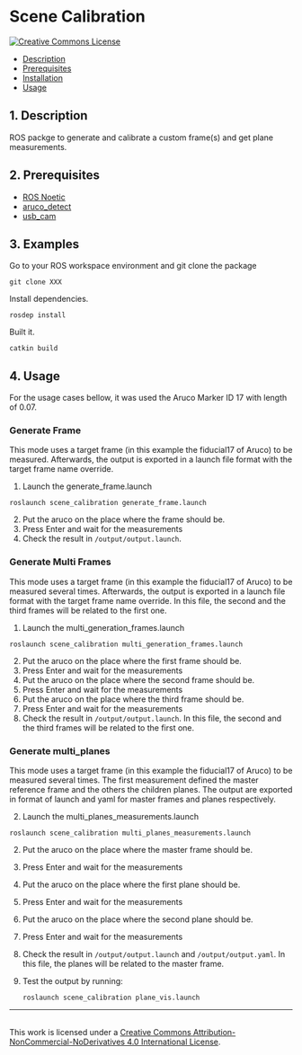 # Scene Calibration

<a rel="license" href="http://creativecommons.org/licenses/by-nc-nd/4.0/"><img alt="Creative Commons License" style="border-width:0" src="https://i.creativecommons.org/l/by-nc-nd/4.0/88x31.png" />

* [Description](#Description)
* [Prerequisites](#Prerequisites)
* [Installation](#Installation)
* [Usage](#Usage)

## <a name="Description"></a>1. Description

ROS packge to generate and calibrate a custom frame(s) and get plane measurements.
## <a name="Prerequisites"></a>2. Prerequisites

* [ROS Noetic](http://wiki.ros.org/ROS/Installation)
* [aruco_detect](https://github.com/carlosmccosta/fiducials)
* [usb_cam](http://wiki.ros.org/usb_cam)


## <a name="Installation"></a>3. Examples

Go to your ROS workspace environment and git clone the package
```
git clone XXX
```
Install dependencies.
```
rosdep install
```
Built it.
```
catkin build
```


## <a name="Usage"></a>4. Usage

For the usage cases bellow, it was used the Aruco Marker ID 17 with length of 0.07.

### Generate Frame

This mode uses a target frame (in this example the fiducial17 of Aruco) to be measured. Afterwards, the output is exported in a launch file format with the target frame name override.
1. Launch the generate_frame.launch
```
roslaunch scene_calibration generate_frame.launch
```

2. Put the aruco on the place where the frame should be.
3. Press Enter and wait for the measurements
4. Check the result in ```/output/output.launch```.

### Generate Multi Frames

This mode uses a target frame (in this example the fiducial17 of Aruco) to be measured several times. Afterwards, the output is exported in a launch file format with the target frame name override. In this file, the second and the third frames will be related to the first one.
1. Launch the multi_generation_frames.launch
```
roslaunch scene_calibration multi_generation_frames.launch
```

2. Put the aruco on the place where the first frame should be.
3. Press Enter and wait for the measurements
4. Put the aruco on the place where the second frame should be.
5. Press Enter and wait for the measurements
6. Put the aruco on the place where the third frame should be.
7. Press Enter and wait for the measurements
8. Check the result in ```/output/output.launch```. In this file, the second and the third frames will be related to the first one.


### Generate multi_planes
This mode uses a target frame (in this example the fiducial17 of Aruco) to be measured several times. The first measurement defined the master reference frame and the others the children planes. The output are exported in format of launch and yaml for master frames and planes respectively.

2. Launch the multi_planes_measurements.launch
```
roslaunch scene_calibration multi_planes_measurements.launch
```

2. Put the aruco on the place where the master frame should be.
3. Press Enter and wait for the measurements
4. Put the aruco on the place where the first plane should be.
5. Press Enter and wait for the measurements
6. Put the aruco on the place where the second plane should be.
7. Press Enter and wait for the measurements
8. Check the result in ```/output/output.launch``` and ```/output/output.yaml```. In this file, the planes will be related to the master frame.
9. Test the output by running:

   ```roslaunch scene_calibration plane_vis.launch```


-----------------------------------------------------------------------------------------------------------------------------------------------------------------------------------------------------
<br />This work is licensed under a <a rel="license" href="http://creativecommons.org/licenses/by-nc-nd/4.0/">Creative Commons Attribution-NonCommercial-NoDerivatives 4.0 International License</a>.
